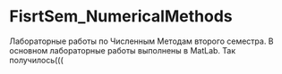 # FisrtSem_NumericalMethods
Лабораторные работы по Численным Методам второго семестра.
В основном лабораторные работы выполнены в MatLab. Так получилось(((
